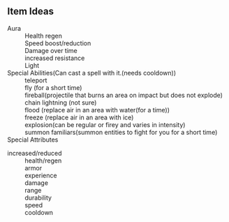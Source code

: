 <h2>Item Ideas</h2>
<dl>
<dt>Aura</dt>
    <dd>Health regen</dd>
    <dd>Speed boost/reduction</dd>
    <dd>Damage over time</dd>
    <dd>increased resistance</dd>
    <dd>Light</dd>
<dt>Special Abilities(Can cast a spell with it.(needs cooldown))</dt>
    <dd>teleport</dd>
    <dd>fly (for a short time)</dd>
    <dd>fireball(projectile that burns an area on impact but does not explode)</dd>
    <dd>chain lightning (not sure)</dd>
    <dd>flood (replace air in an area with water(for a time))</dd>
    <dd>freeze (replace air in an area with ice)</dd>
    <dd>explosion(can be regular or firey and varies in intensity)</dd>
    <dd>summon familiars(summon entities to fight for you for a short time)</dd>
<dt>Special Attributes</dt>
    <dl>
    <dt>increased/reduced</dt>
        <dd>health/regen</dd>
        <dd>armor</dd>
        <dd>experience</dd>
        <dd>damage</dd>
        <dd>range</dd>
        <dd>durability</dd>
        <dd>speed</dd>
        <dd>cooldown</dd>
    </dl>
</dl>

